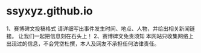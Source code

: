 # ssyxyz.github.io
1、赛博碑文投稿格式
请详细写出事件发生时间、地点、人物，并给出相关新闻链接。
让我们一起把信息刻在石头上！
2、赛博碑文免责须知
本网站只收集网络上出现过的信息，不会凭空杜撰，本人及网友不承担任何法律责任。
